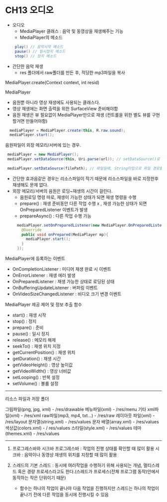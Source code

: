 # CH13 오디오 
 - 오디오 
   - MediaPlayer 클래스 : 음악 및 동영상을 재생해주는 기능 
   - MediaPlayer의 메소드 
   ```java
    play() // 음악시작 메소드 
    pause() // 일시정지 메소드 
    stop() // 정지 메소드 
   ```
 - 간단한 음악 재생 
   - res 폴더에서 raw폴더를 만든 후, 적당한 mp3파일을 복사 

 MediaPlayer.create(Context context, int resid)
 
 MediaPlayer 
  - 음원뿐 아니라 영상 재생에도 사용되는 클래스다. 
  - 영상 재생에는 화면 출력을 위한 SurfaceView 준비해야함 
  - 음원 재생은 뷰 필요없이 MediaPlayer만으로 재생 (컨트롤을 위한 별도 뷰를 구현할거면 만들어야함) 
```java
  mediaPlayer = MediaPlayer.create(this, R.raw.sound);
  mediaPlayer.start();
```

 음원파일이 외장 메모리/서버에 있는 경우. 
 
 ```java
  mediaPlayer = new MediaPlayer();
  mediaPlayer.setDataSource(this, Uri.parse(url)); // setDataSource()로 음원 지정
  
  mediaPlayer.setDataSource(filePath); // 파일일때, String타입으로 파일 경로를 지정
 ```
  - 간단한 효과음같은 경우는 리소스파일이 작기 때문에 리소스파일을 바로 지정한후 재생해도 문제 없다. 
  - 외장 메모리/서버의 음원은 로딩~재생의 시간이 걸린다. 
    - 음원로딩 명령 따로, 재생이 가능한 상태가 되면 재생 명령을 수행 
    - prepare() : 재생 준비동안 다른 작업 수행 x , 재생 가능한 상태가 되면 OnPreparedListener 이벤트가 발생 
    - prepareAsync() : 다른 작업 수행 가능 
    ```java
      mediaPlayer.setOnPreparedListener(new MediaPlayer.OnPreparedListener(){
        @Override
        public void onPrepared(MediaPlayer mp){
          mediaPlayer.start();
        }
      });
    ```
    
  MediaPlayer에 등록하는 이벤트 
  
   - OnCompletionListener : 미디어 재생 완료 시 이벤트 
   - OnErrorListener : 재생 에러 발생 
   - OnPreparedListener : 재생 가능한 상태로 로딩된 상태 
   - OnBufferingUpdateListener : 버퍼링 이벤트 
   - OnVideoSizeChangedListener : 비디오 크기 변경 이벤트 

  MediaPlayer 제공 제어 및 정보 추출 함수 
  
   - start() : 재생 시작   
   - stop() : 정지 
   - prepare() : 준비
   - pause() : 일시 정지 
   - release() : 메모리 해제
   - seekTo() : 재생 위치 지정
   - getCurrentPosition() : 재생 위치 
   - getDuration() : 재생 시간 
   - getVideoHeight() : 영상 높이값
   - getVideoWidth() : 영상 너비값
   - setLooping() : 반복 설정
   - setVolume() : 볼륨 설정 
---
  리소스 파일과 저장 폴더 
  
  그림파일(png, jpg, xml) - /res/drawable 
  메뉴파일(xml) - /res/menu
  기타 xml파일(xml) - /res/xml 
  raw파일(mp3, mp4, txt...) - /res/raw
  레이아웃 파일(xml) - /res/layout
  문자열(string.xml) - /res/values
  문자 배열(array.xml) - /res/values
  색상값(colors.xml) - / res/values
  스타일(style.xml) - /res/values
  테마(themes.xml) - /res/values 
  
  
  ---
  
   1. 프로그레스바와 시크바 
      프로그레스바 : 작업의 진행 상태를 확인할 때 많이 활용
      시크바 : 음악이나 동영상 재생의 위치를 지정할 때 많이 활용 
      
   2. 스레드의 기본
      스레드 : 동시에 여러작업을 수행하기 위해 사용되는 개념, 멀티스레드 혹은 경량 프로세스라고도 한다.(스레드가 프로세스(전체 프로그램 동작)안에서 동작하는 작은 단위이기 때문)
      
      * 함수는 하나의 작업이 끝나야 다음 작업을 진행하지만 스레드는 하나의 작업이 끝나기 전에 다른 작업을 동시에 진행시킬 수 있음 
      
